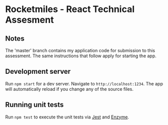 # Rocketmiles - React Technical Assesment

## Notes
The 'master' branch contains my application code for submission to this assessment. The same instructions that follow apply for starting the app.

## Development server

Run `npm start` for a dev server. Navigate to `http://localhost:1234`. The app will automatically reload if you change any of the source files.

## Running unit tests

Run `npm test` to execute the unit tests via [Jest](https://jestjs.io/) and [Enzyme](https://airbnb.io/enzyme/).
